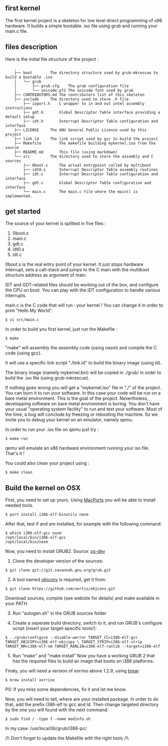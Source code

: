 first kernel
------------

The first kernel project is a skeleton for low level direct programming of x86 hardware. 
It builds a simple bootable .iso file using grub and running your main.c file. 

## files description
 
Here is the initial file structure of the project : 

```
	.
	├── boot		The directory structure used by grub-mkrescue to build a bootable .iso
	│   └── grub		
	│       ├── grub.cfg	The grub configuration file
	│       └── unicode.pf2	The unicode font used by grub
	├── CONTRIBUTORS.md	The contributors list of this skeleton
	├── include		The directory used to store .h file
	    ├── ioport.h	C wrapper to in and out intel assembly instructions 
	    ├── gdt.h		Global Descriptor Table interface providing a default setup
	    ├── idt.h		Interrupt Descriptor Table configuration and interface
	├── LICENSE		The GNU General Public Licence used by this project
	├── link.ld		The link script used by gcc to build the project
	├── Makefile		The makefile building mykernel.iso from the source 
	├── README.md		This file (using markdown)
	└── src			The directory used to store the assembly and C sources
	    ├── 0boot.s		The actual entrypoint called by multiboot
	    ├── idt0.s		Interrupt Descriptor Table assembly routines
	    ├── idt.c		Interrupt Descriptor Table configuration and interface
	    ├── gdt.c		Global Descriptor Table configuration and interface
	    └── main.c		The main.c file where the main() is implemented.
```

## get started

The source of your kernel is splitted in five files : 
1. 0boot.s 
2. main.c
4. gdt.c
5. idt0.s
6. idt.c

0boot.s is the real entry point of your kernel. It just stops hardware interrupt, sets a call-stack and
jumps to the C main with the multiboot structure address as argument of main.

IDT and GDT-related files should be working out of the box, and configure the CPU on boot. You can play
with the IDT configuration to handle various interrupts.

main.c is the C code that will run : your kernel ! You can change it in order to print "Hello My World".

	$ vi src/main.c   

In order to build you first kernel, just run the Makefile :

	$ make

"make" will assembly the assembly code (using nasm) and compile the C code (using gcc). 

It will use a specific link script "./link.ld" to build the binary image (using ld). 

The binary image (namely mykernel.bin) will be copied in ./grub/ in order to build the .iso file 
(using grub-mkrescue). 

If nothing goes wrong you will get a "mykernel.iso" file in "./" of the project. 
You can burn it to run your software. In this case your code will be run on a bare metal environment. 
This is the goal of the project. Nevertheless, developping software on bare metal environment is boring.
You don't have your usual "operating system facility" to run and test your software. 
Most of the time, a bug will conclude by freezing or rebooting the machine. So we invite you to debug your
kernel on an emulator, namely qemu.

In order to run your .iso file on qemu just try :

	$ make run

qemu will emulate an x86 hardware environment running your iso file. That's it ! 


You could also clean your project using :

	$ make clean

## Build the kernel on OSX

First, you need to set up yours. Using [MacPorts](https://www.macports.org/install.php) you will be able to install needed tools.

	$ port install i386-elf-binutils nasm


After that, test if and are installed, for example with the following command:

	$ which i386-elf-gcc nasm
	/opt/local/bin/i386-elf-gcc
	/opt/local/bin/nasm

Now, you need to install GRUB2. Source: [os-dev](http://wiki.osdev.org/GRUB_2#Installing_GRUB_2_on_OS_X)

1. Clone the developer version of the sources:

```
$ git clone git://git.savannah.gnu.org/grub.git
```
2. A tool named [objconv](https://github.com/vertis/objconv) is required, get it from:
```
$ git clone https://github.com/vertis/objconv.git
```
Download sources, compile (see website for details) and make available in your PATH.

3. Run "autogen.sh" in the GRUB sources folder 

4. Create a seperate build directory, switch to it, and run GRUB's configure script (insert your target-specific tools!): 
```
$ ../grub/configure --disable-werror TARGET_CC=i386-elf-gcc TARGET_OBJCOPY=i386-elf-objcopy \ TARGET_STRIP=i386-elf-strip TARGET_NM=i386-elf-nm TARGET_RANLIB=i386-elf-ranlib --target=i386-elf
```
5. Run "make" and "make install" 
Now you have a working GRUB 2 that has the required files to build an image that boots on i386 platforms. 

Finaly, you will need a version of xorriso above 1.2.9, using [brew](https://brew.sh/):

	$ brew install xorriso

PS: If you miss some dependencies, fix it and let me know.

Now, you will need to tell, where are your installed package. In order to do that, add the prefix i386-elf to gcc and ld. Then change targeted directory by the one you will found with the next command:

	$ sudo find / -type f -name modinfo.sh

In my case: /usr/local/lib/grub/i386-pc/

/!\ Don't forget to update the Makefile with the right tools /!\
